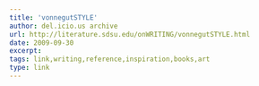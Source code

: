 ```yaml
---
title: 'vonnegutSTYLE'
author: del.icio.us archive
url: http://literature.sdsu.edu/onWRITING/vonnegutSTYLE.html
date: 2009-09-30
excerpt: 
tags: link,writing,reference,inspiration,books,art
type: link
---
```

